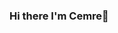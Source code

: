### Hi there I'm Cemre👋

<!--
**cemrexx/cemrexx** is a ✨ _special_ ✨ repository because its `README.md` (this file) appears on your GitHub profile.

Hello I'm Cemre,  I have a bachelor's degree in Computer Engineering from Anadolu University.  I’m currently working as FullStack Developer in Inavitas.

- 🌱 I’m currently learning React , React Native 
- 🧞‍♀️ My aim is to improve my skills to be a good Front End Developer
- 📫 How to reach me: cemreakn57@gmail.com

